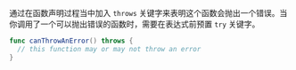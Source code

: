 通过在函数声明过程当中加入 `throws` 关键字来表明这个函数会抛出一个错误。当你调用了一个可以抛出错误的函数时，需要在表达式前预置 `try` 关键字。

```swift
func canThrowAnError() throws {
  // this function may or may not throw an error
}
```

